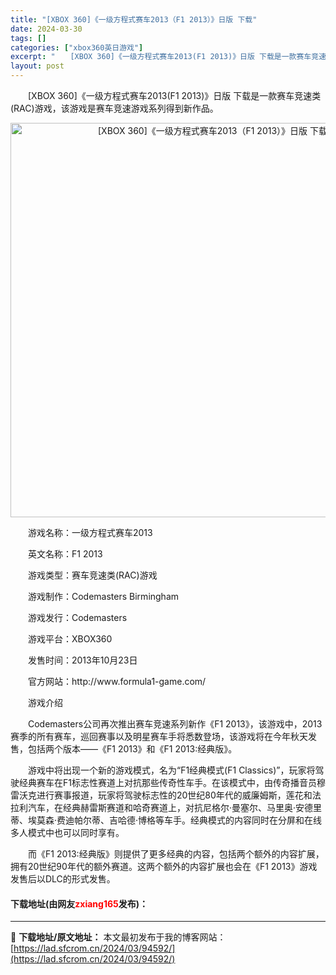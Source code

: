```yaml
---
title: "[XBOX 360]《一级方程式赛车2013（F1 2013）》日版 下载"
date: 2024-03-30
tags: []
categories: ["xbox360英日游戏"]
excerpt: "　　[XBOX 360]《一级方程式赛车2013(F1 2013)》日版 下载是一款赛车竞速类(RAC)游戏，该游戏是赛车竞速游戏系列得到新作品。 　　游戏名称：一级方程式赛车2013 　　英文名称：F1 2013 　　游戏类型：赛车竞速类(RAC)游戏 　　游戏制作：Codemasters Bir&hellip;"
layout: post
---
```


 <p>　　[XBOX 360]《一级方程式赛车2013(F1 2013)》日版 下载是一款赛车竞速类(RAC)游戏，该游戏是赛车竞速游戏系列得到新作品。</p> <p align="center"><img align="" border="0" src="https://lad.sfcrom.cn/wp-content/uploads/2024/03/20240330_6607ddfec7aa3.webp" width="631" alt="[XBOX 360]《一级方程式赛车2013（F1 2013）》日版 下载" /></p> <p>　　游戏名称：一级方程式赛车2013</p> <p>　　英文名称：F1 2013</p> <p>　　游戏类型：赛车竞速类(RAC)游戏</p> <p>　　游戏制作：Codemasters Birmingham</p> <p>　　游戏发行：Codemasters</p> <p>　　游戏平台：XBOX360</p> <p>　　发售时间：2013年10月23日</p> <p>　　官方网站：http://www.formula1-game.com/</p> <p>　　游戏介绍</p> <p>　　Codemasters公司再次推出赛车竞速系列新作《F1 2013》，该游戏中，2013赛季的所有赛车，巡回赛事以及明星赛车手将悉数登场，该游戏将在今年秋天发售，包括两个版本&mdash;&mdash;《F1 2013》和《F1 2013:经典版》。</p> <p>　　游戏中将出现一个新的游戏模式，名为&ldquo;F1经典模式(F1 Classics)&rdquo;，玩家将驾驶经典赛车在F1标志性赛道上对抗那些传奇性车手。在该模式中，由传奇播音员穆雷沃克进行赛事报道，玩家将驾驶标志性的20世纪80年代的威廉姆斯，莲花和法拉利汽车，在经典赫雷斯赛道和哈奇赛道上，对抗尼格尔&middot;曼塞尔、马里奥&middot;安德里蒂、埃莫森&middot;费迪帕尔蒂、吉哈德&middot;博格等车手。经典模式的内容同时在分屏和在线多人模式中也可以同时享有。</p> <p>　　而《F1 2013:经典版》则提供了更多经典的内容，包括两个额外的内容扩展，拥有20世纪90年代的额外赛道。这两个额外的内容扩展也会在《F1 2013》游戏发售后以DLC的形式发售。</p> <p><h4>下载地址(由网友<font color="red">zxiang165</font>发布)：</h4></p> 

---
📖 **下载地址/原文地址：** 本文最初发布于我的博客网站：[https://lad.sfcrom.cn/2024/03/94592/](https://lad.sfcrom.cn/2024/03/94592/)
